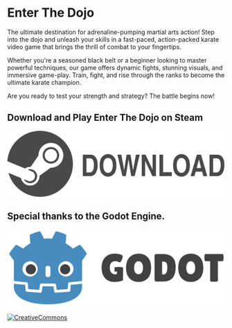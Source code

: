 # Enter The Dojo
The ultimate destination for adrenaline-pumping martial arts action! Step into the dojo and unleash your skills in a fast-paced, action-packed karate video game that brings the thrill of combat to your fingertips.

Whether you're a seasoned black belt or a beginner looking to master powerful techniques, our game offers dynamic fights, stunning visuals, and immersive game-play. Train, fight, and rise through the ranks to become the ultimate karate champion.

Are you ready to test your strength and strategy? The battle begins now!

## Download and Play Enter The Dojo on Steam
[![Steam](web/download.svg)](https://store.steampowered.com/app/3603340/Enter_the_Dojo/)

## Special thanks to the Godot Engine.
[![Godot](web/godot.svg)](https://godotengine.org/)

[![CreativeCommons](https://mirrors.creativecommons.org/presskit/buttons/88x31/svg/by.svg)](https://creativecommons.org/licenses/by/4.0/)


